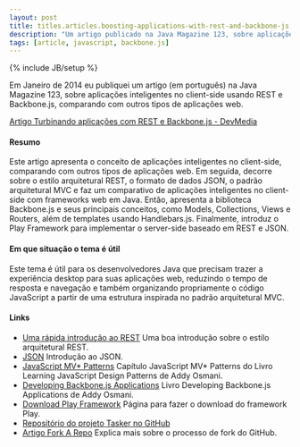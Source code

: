 ```yaml
---
layout: post
title: titles.articles.boosting-applications-with-rest-and-backbone-js
description: "Um artigo publicado na Java Magazine 123, sobre aplicações inteligentes no client-side usando REST e Backbone.js, comparando com outros tipos de aplicações web."
tags: [article, javascript, backbone.js]
---
```

{% include JB/setup %}

Em Janeiro de 2014 eu publiquei um artigo (em português) na Java Magazine 123, sobre aplicações inteligentes no client-side usando REST e Backbone.js, comparando com outros tipos de aplicações web.

[Artigo Turbinando aplicações com REST e Backbone.js - DevMedia](http://www.devmedia.com.br/turbinando-aplicacoes-com-rest-e-backbone-js/29692)

#### Resumo
Este artigo apresenta o conceito de aplicações inteligentes no client-side, comparando com outros tipos de aplicações web. Em seguida, decorre sobre o estilo arquitetural REST, o formato de dados JSON, o padrão arquitetural MVC e faz um comparativo de aplicações inteligentes no client-side com frameworks web em Java. Então, apresenta a biblioteca Backbone.js e seus principais conceitos, como Models, Collections, Views e Routers, além de templates usando Handlebars.js. Finalmente, introduz o Play Framework para implementar o server-side baseado em REST e JSON.

#### Em que situação o tema é útil
Este tema é útil para os desenvolvedores Java que precisam trazer a experiência desktop para suas aplicações web, reduzindo o tempo de resposta e navegação e também organizando propriamente o código JavaScript a partir de uma estrutura inspirada no padrão arquitetural MVC.

#### Links
 * [Uma rápida introdução ao REST](http://www.infoq.com/br/articles/rest-introduction) Uma boa introdução sobre o estilo arquitetural REST.
 * [JSON](http://www.json.org/json-pt.html) Introdução ao JSON.
 * [JavaScript MV* Patterns](http://addyosmani.com/resources/essentialjsdesignpatterns/book/#detailmvcmvp) Capítulo JavaScript MV* Patterns do Livro Learning JavaScript Design Patterns de Addy Osmani.
 * [Developing Backbone.js Applications](http://addyosmani.github.io/backbone-fundamentals/) Livro Developing Backbone.js Applications de Addy Osmani.
 * [Download Play Framework](http://www.playframework.com/download) Página para fazer o download do framework Play.
 * [Repositório do projeto Tasker no GitHub](http://github.com/tiagorg/tasker)
 * [Artigo Fork A Repo](http://help.github.com/articles/fork-a-repo) Explica mais sobre o processo de fork do GitHub.

